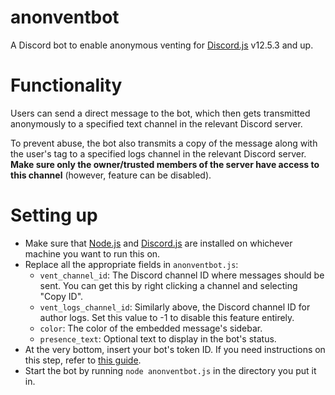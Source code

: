 # anonventbot  
A Discord bot to enable anonymous venting for [Discord.js](https://discord.js.org/#/) v12.5.3 and up.

# Functionality
Users can send a direct message to the bot, which then gets transmitted anonymously to a specified text channel in the relevant Discord server. 

To prevent abuse, the bot also transmits a copy of the message along with the user's tag to a specified logs channel in the relevant Discord server. **Make sure only the owner/trusted members of the server have access to this channel** (however, feature can be disabled).

# Setting up  
* Make sure that [Node.js](https://nodejs.org/en/) and [Discord.js](https://discord.js.org/#/) are installed on whichever machine you want to run this on. 
* Replace all the appropriate fields in `anonventbot.js`: 
  * `vent_channel_id`: The Discord channel ID where messages should be sent. You can get this by right clicking a channel and selecting "Copy ID".
  * `vent_logs_channel_id`: Similarly above, the Discord channel ID for author logs. Set this value to -1 to disable this feature entirely.
  * `color`: The color of the embedded message's sidebar.
  * `presence_text`: Optional text to display in the bot's status.
* At the very bottom, insert your bot's token ID. If you need instructions on this step, refer to [this guide](https://www.writebots.com/discord-bot-token/).
* Start the bot by running `node anonventbot.js` in the directory you put it in.
